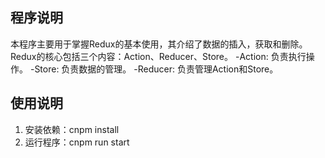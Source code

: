 ## 程序说明
  本程序主要用于掌握Redux的基本使用，其介绍了数据的插入，获取和删除。  
  Redux的核心包括三个内容：Action、Reducer、Store。
  -Action: 负责执行操作。
  -Store: 负责数据的管理。
  -Reducer: 负责管理Action和Store。
## 使用说明
1. 安装依赖：cnpm install
2. 运行程序：cnpm run start
